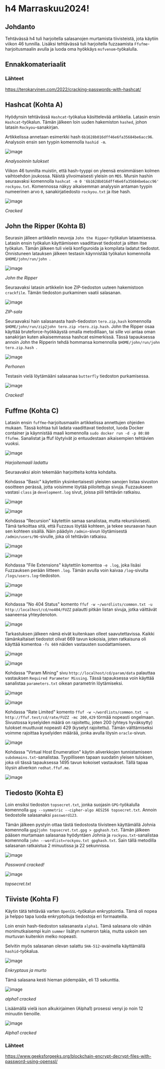 # h4 Marraskuu2024!

## Johdanto

Tehtävässä h4 tuli harjoitella salasanojen murtamista tiivisteistä, jota käytiin viikon 46 tunnilla. Lisäksi tehtävässä tuli harjoitella fuzzaamista `Ffufme`-harjoitusmaalin avulla ja luoda oma hyökkäys `msfvenom`-työkalulla.

## Ennakkomateriaalit

### Lähteet
https://terokarvinen.com/2022/cracking-passwords-with-hashcat/

## Hashcat (Kohta A)

Hyödynsin tehtävässä `Hashcat`-työkalua käsittelevää artikkelia. Latasin ensin `Hashcat`-työkalun. Tämän jälkeen loin uuden hakemiston `hashed`, johon latasin `Rockyou`-sanakirjan.

Artikkelissa annetaan esimerkki hash `6b1628b016dff46e6fa35684be6acc96`. Analysoin ensin sen tyypin komennolla `hashid -m`.

![image](https://github.com/user-attachments/assets/880634ab-fca2-4a83-8d25-ebed62fb9a3e)

_Analysoinnin tulokset_

Viikon 46 tunnilta muistin, että hash-tyyppi on yleensä ensimmäisen kolmen vaihtoehdon joukossa. Näistä ylivoimaisesti yleisin on `MD5`. Mursin hashin seuraavaksi komennolla `hashcat -m 0 '6b1628b016dff46e6fa35684be6acc96' rockyou.txt`. Komennossa näkyy aikaisemman analyysin antaman tyypin numeerinen arvo `0`, sanakirjatiedosto `rockyou.txt` ja itse hash.

![image](https://github.com/user-attachments/assets/659f0ad4-2227-4b95-99b2-3afa9d759e8b)

_Cracked_

## John the Ripper (Kohta B)

Seurasin jälleen artikkelin neuvoja `John the Ripper`-työkalun lataamisessa. Latasin ensin työkalun käyttämiseen vaadittavat tiedostot ja sitten itse työkalun. Tämän jälkeen tuli vielä konfiguroida ja kompilata ladatut tiedostot. Onnistuneen latauksen jälkeen testasin käynnistää työkalun komennolla `$HOME/john/run/john `.

![image](https://github.com/user-attachments/assets/83efb739-c295-41e4-b7b5-ffadcb60a3de)

_John the Ripper_

Seuraavaksi latasin artikkelin koe ZIP-tiedoston uuteen hakemistoon `crackfile`. Tämän tiedoston purkaminen vaatii salasanan.

![image](https://github.com/user-attachments/assets/118d3d4b-859b-4e1a-9cac-c07263b4a1fe)

_ZIP-sala_

Seuraavaksi hain salasanasta hash-tiedoston `tero.zip,hash` komennolla `$HOME/john/run/zip2john tero.zip >tero.zip.hash`. John the Ripper osaa käyttää bruteforce-hyökkäystä omalla metodillaan, tai sille voi antaa oman sanakirjan kuten aikaisemmassa hashcat esimerkissä. Tässä tapauksessa annoin John the Ripperin tehdä hommansa komennolla `$HOME/john/run/john tero.zip.hash `.

![image](https://github.com/user-attachments/assets/39de5d8a-36ae-4e67-a772-6d176034b92e)

_Perhonen_

Testasin vielä löytämääni salasanaa `butterfly` tiedoston purkamisessa.

![image](https://github.com/user-attachments/assets/c683b319-f046-4fa7-9917-317f2b4051dd)

_Cracked!_

## Fuffme (Kohta C)

Latasin ensin `fuffme`-harjoitusmaalin artikkelissa annettujen ohjeiden mukaan. Tässä kohtaa tuli ladata vaadittavat tiedostot, luoda Docker container ja käynnistää maali komennolla `sudo docker run -d -p 80:80 ffufme`. Sanalistat ja ffuf löytyivät jo entuudestaan aikaisempien tehtävien vuoksi.

![image](https://github.com/user-attachments/assets/5579aff3-f918-4c53-8689-9a7b0edbdb67)

_Harjoitemaali ladattu_

Seuraavaksi aloin tekemään harjoitteita kohta kohdalta.

Kohdassa "Basic" käytettiin yksinkertaisesti yleisten sanojen listaa sivuston osoitteen perässä, jotta voisimme löytää piiloitettuja sivuja. Fuzzaukseen vastasi `class` ja `development.log` sivut, joissa piili tehtävän ratkaisu.

![image](https://github.com/user-attachments/assets/f27f3e90-ce08-491a-9f1a-26aeb60a608b)

![image](https://github.com/user-attachments/assets/d2648efc-c7dc-426e-ab29-8c5454bc61b1)

Kohdassa "Recursion" käytettiin samaa sanalistaa, mutta rekursiivisesti. Tämä tarkoittaa sitä, että Fuzzaus löytää kohteen, ja tekee seuraavan haun sen kohteen sisällä. Näin päädyin `/admin`-sivun löytämisestä `/admin/users/96`-sivulle, joka oli tehtävän ratkaisu.

![image](https://github.com/user-attachments/assets/846578bf-3d23-4ec1-ab17-e8c4ca29c6cb)

![image](https://github.com/user-attachments/assets/1bba996b-3f39-4fc9-a9e6-3d3c5f459df5)

Kohdassa "File Extensions" käytettiin komentoa `-e .log`, joka lisäsi Fuzzauksen perään liitteen `.log`. Tämän avulla voin kaivaa `/log`-sivulta `/logs/users.log`-tiedoston.

![image](https://github.com/user-attachments/assets/91e619cf-0c9b-4743-bf4b-b5b141449145)

![image](https://github.com/user-attachments/assets/4433e956-d8b6-4203-a90f-ef4a1850d2fe)

Kohdassa "No 404 Status" komento `ffuf -w ~/wordlists/common.txt -u http://localhost/cd/no404/FUZZ` palautti pitkän listan sivuja, jotka väittävät saaneensa yhteydenoton.

![image](https://github.com/user-attachments/assets/ff2a46ff-b4ec-4746-9157-58d19e9773c4)

Tarkastuksen jälkeen nämä eivät kuitenkaan olleet saavutettavissa. Kaikki tämänkaltaiset tiedostot olivat 669 tavun kokoisia, joten ratkaisuna oli käyttää komentoa `-fs 669` näiden vastausten suodattamiseen.

![image](https://github.com/user-attachments/assets/2a1da8fc-89b0-4327-bbb3-e3cfcd2d41cb)

![image](https://github.com/user-attachments/assets/d9637389-7ee2-4bb0-844f-f67e499b5b1c)

Kohdassa "Param Mining" sivu `http://localhost/cd/param/data` palauttaa vastauksen `Required Parameter Missing`. Tässä tapauksessa voin käyttää sanalistaa `parameters.txt` oikean parametrin löytämiseksi.

![image](https://github.com/user-attachments/assets/5e70ff45-c226-4f63-a91e-a85f6149b802)

![image](https://github.com/user-attachments/assets/91c99e2e-83f1-4587-a1c6-816870377ca5)

Kohdassa "Rate Limited" komento `ffuf -w ~/wordlists/common.txt -u http://ffuf.test/cd/rate/FUZZ -mc 200,429` törmää nopeasti ongelmaan. Sivustossa kyselyiden määrä on rajoitettu, joten 200 (yhteys hyväksytty) tulokset muuttuvat nopeasti 429 (kyselyt rajoitettu). Tämän välttämiseksi voimme rajoittaa kyselyiden määrää, jonka avulla löysin `oracle`-sivun.

![image](https://github.com/user-attachments/assets/6b6bfd42-d05a-4c62-9310-744d3a4367d0)

Kohdassa "Virtual Host Enumeration" käytin aliverkkojen tunnistamiseen `subdomains.txt`-sanalistaa. Tyypilliseen tapaan suodatin yleisen tuloksen, joka oli tässä tapauksessa 1495 tavun kokoiset vastaukset. Tällä tapaa löysin aliverkon `redhat.ffuf.me`.

![image](https://github.com/user-attachments/assets/949470f7-32a4-4ec5-802e-a4c1a18c1a39)



## Tiedosto (Kohta E)

Loin ensiksi tiedoston `topsecret.txt`, jonka suojasin `GPG`-työkalulla komennolla `gpg --symmetric --cipher-algo AES256 topsecret.txt`. Annoin tiedostolle salasanaksi `password123`.

Tämän jälkeen pystyin ottaa tästä tiedostosta tiivisteen käyttämällä Johnia komennolla `gpg2john topsecret.txt.gpg > gpghash.txt`. Tämän jälkeen pääsen murtamaan salasanaa hyödyntäen Johnia ja `rockyou.txt`-sanalistaa komennolla `john --wordlist=rockyou.txt gpghash.txt`. Sain tällä metodilla salasanan ratkaistua 2 minuutissa ja 22 sekunnissa.

![image](https://github.com/user-attachments/assets/f941e5a3-3048-49f3-8a45-6b7bfd4c3716)

_Password cracked!_

![image](https://github.com/user-attachments/assets/8385b776-d1e3-419b-9dab-e36da649505b)

_topsecret.txt_

## Tiiviste (Kohta F)

Käytin tätä tehtävää varten `OpenSSL`-työkalun enkryptointia. Tämä oli nopea ja helppo tapa luoda enkryptoituja tiedostoja eri formaateilla.

Loin ensin hash-tiedoston salasanasta `alpha1`. Tämä salasana olo vähän monimutkaisempi kuin `summer` lisätyn numeron takia, mutta uskoin sen murtuvan kuitenkin melko nopeasti.

Selvitin myös salasanan olevan salattu `SHA-512`-avaimella käyttämällä `hashid`-työkalua.

![image](https://github.com/user-attachments/assets/a7c1054e-b8b3-4c9d-8465-1bc15fadf2de)

_Enkryptaus ja murto_

Tämä salasana kesti hieman pidempään, eli 13 sekunttia.

![image](https://github.com/user-attachments/assets/4b2e617e-2fa4-41da-8fae-061a72a55b9d)

_alpha1 cracked_

Lisäämällä vielä ison alkukirjaimen (Alpha1) prosessi venyi jo noin 12 minuutin tienoille.

![image](https://github.com/user-attachments/assets/37882f3d-f475-4411-b56d-8cf9996ce68b)

_Alpha1 cracked_

### Lähteet

https://www.geeksforgeeks.org/blockchain-encrypt-decrypt-files-with-password-using-openssl/
